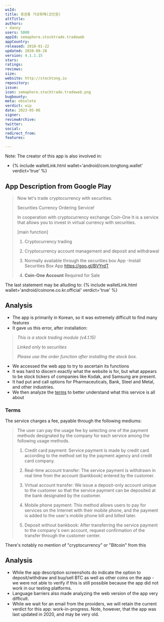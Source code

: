 ```yaml
---
wsId: 
title: 증권통 가상화폐(코인원)
altTitle: 
authors: 
- danny
users: 5000
appId: semaphore.stocktrade.tradeweb
appCountry: 
released: 2018-01-22
updated: 2020-08-28
version: 4.1.1.15
stars: 
ratings: 
reviews: 
size: 
website: http://stocktong.io
repository: 
issue: 
icon: semaphore.stocktrade.tradeweb.png
bugbounty: 
meta: obsolete
verdict: wip
date: 2023-05-06
signer: 
reviewArchive: 
twitter: 
social: 
redirect_from: 
features: 

---
```


Note: The creator of this app is also involved in:

- {% include walletLink.html wallet='android/com.tongtong.wallet' verdict='true' %}

## App Description from Google Play 

> Now let's trade cryptocurrency with securities.
>
> Securities Currency Ordering Service!
>
> In cooperation with cryptocurrency exchange Coin-One
It is a service that allows you to invest in virtual currency with securities.
>
> [main function]
> 1. Cryptocurrency trading
> 2. Cryptocurrency account management and deposit and withdrawal
>
> 1. Normally available through the securities box App
> -Install Securities Box App https://goo.gl/BVYrdT
> 2. **Coin-One Account** Required for Sale

The last statement may be alluding to: {% include walletLink.html wallet='android/coinone.co.kr.official' verdict='true' %}

## Analysis 

- The app is primarily in Korean, so it was extremely difficult to find many features 
- It gave us this error, after installation: 
> *This is a stock trading module (v4.1.15)*
>
> *Linked only to securities*
>
> *Please use the order function after installing the stock box.*

- We accessed the web app to try to ascertain its functions
- It was hard to discern exactly what the website is for, but what appears to be stock tickers of companies like Kodak, and Samsung are present. 
- It had put and call options for Pharmaceuticals, Bank, Steel and Metal, and other industries.
- We then analyze the [terms](https://stocktong.co.kr/Web/Policy/PrivatePolicy.aspx?p=1) to better understand what this service is all about

### Terms 

The service charges a fee, payable through the following mediums:

> The user can pay the usage fee by selecting one of the payment methods designated by the company for each service among the following usage methods.
>
> 1) Credit card payment: Service payment is made by credit card according to the method set by the payment agency and credit card company.
>
> 2) Real-time account transfer: The service payment is withdrawn in real time from the account (bankbook) entered by the customer.
>
> 3) Virtual account transfer: We issue a deposit-only account unique to the customer so that the service payment can be deposited at the bank designated by the customer.
>
> 4) Mobile phone payment: This method allows users to pay for services on the Internet with their mobile phone, and the payment is added to the user's mobile phone bill and billed later.
>
> 5) Deposit without bankbook: After transferring the service payment to the company's own account, request confirmation of the transfer through the customer center.

There's notably no mention of "cryptocurrency" or "Bitcoin" from this

## Analysis 

- While the app description screenshots do indicate the option to deposit/withdraw and buy/sell BTC as well as other coins on the app - we were not able to verify if this is still possible because the app did not work in our testing platforms. 
- Language barriers also made analyzing the web version of the app very difficult. 
- While we wait for an email from the providers, we will retain the current verdict for this app: work-in-progress. Note, however, that the app was last updated in 2020, and may be very old. 